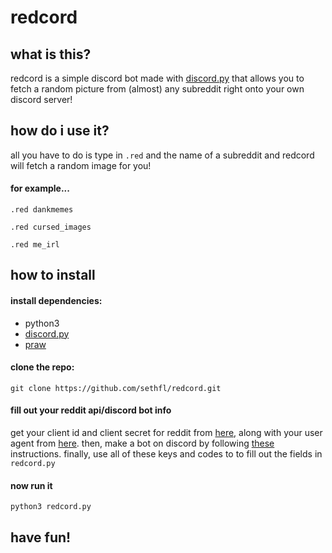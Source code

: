 # redcord

<h2> what is this? </h2>

redcord is a simple discord bot made with [discord.py](https://github.com/Rapptz/discord.py) that allows you to fetch a random picture from (almost) any subreddit right onto your own discord server!

<h2> how do i use it? </h2>

all you have to do is type in `.red` and the name of a subreddit and redcord will fetch a random image for you!

<h4> for example... </h4>

`.red dankmemes`

`.red cursed_images`

`.red me_irl`

<h2> how to install </h2>
  
<h4> install dependencies: </h4>
 
 * python3
 * [discord.py](https://github.com/Rapptz/discord.py)
 * [praw](https://github.com/praw-dev/praw)
 
 <h4> clone the repo: </h4>
 
 
 `git clone https://github.com/sethfl/redcord.git`
 
 <h4> fill out your reddit api/discord bot info </h4>
 
 
 get your client id and client secret for reddit from [here](https://github.com/reddit/reddit/wiki/OAuth2-Quick-Start-Example#first-steps), along with your user agent from [here](https://github.com/reddit/reddit/wiki/API). then, make a bot on discord by following [these](https://discordpy.readthedocs.io/en/latest/discord.html) instructions. finally, use all of these keys and codes to to fill out the fields in `redcord.py` 
 
 <h4> now run it </h4>
 
 `python3 redcord.py`
 
 <h2> have fun! </h2>
